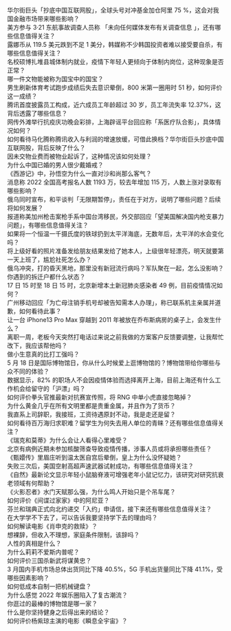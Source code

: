 华尔街巨头「抄底中国互联网股」，全球头号对冲基金加仓阿里 75 %，这会对我国金融市场带来哪些影响？  
美方参与 3·21 东航事故调查人员称 「未向任何媒体发布有关调查信息 」，还有哪些信息值得关注？  
露娜币从 119.5 美元跌到不足 1 美分，韩媒称不少韩国投资者难以接受要自杀，有哪些信息值得关注？  
名校硕博扎堆县城体制内就业，疫情下年轻人更倾向于体制内岗位，这种现象是否正常？  
哪一件文物能被称为国宝中的国宝？  
男生刷新体育考试跑步成绩后失去意识晕倒，800 米第一圈用时 51 秒，如何评价这一成绩？  
腾讯首度披露员工构成，近六成员工年龄超过 30 岁，员工年流失率 12.37%，这背后透露了哪些信息？  
网传外滩举行抗疫庆功晚会彩排，上海辟谣平台回应称「系医疗队合影」，具体情况如何？  
如何看待马化腾称腾讯收入与利润的增速放缓，可借此换档？华尔街巨头抄底中国互联网股，背后反映了什么？  
因未交物业费而被物业起诉了，这种情况该如何处理？  
为什么中国已婚的男人很少戴婚戒？  
《西游记》中，孙悟空为什么一直对沙和尚那么客气？  
消息称 2022 全国高考报名人数 1193 万，较去年增加 115 万，人数上涨对录取有哪些影响？  
俄乌同时宣布，和平谈判「无限期暂停」，责任在于对方，说明了哪些问题？后续将如何发展？  
报道称美加州枪击案枪手系中国台湾移民，外交部回应「望美国解决国内枪支暴力问题」，有哪些信息值得关注？  
如果将一个恒温一千摄氏度的铁球扔到太平洋海底，无数年后，太平洋的水会变化吗？  
将上级好看的照片准备发给朋友结果发给了她本人，上级很年轻漂亮，明天就要第一天上班了，尴尬社死怎么办？  
俄乌冲突，打的昏天黑地，那里没有新冠流行病吗？军队聚在一起，怎么没影响？  
你遇到的拆迁户都什么状态？  
17 日 15 时至 18 日 15 时，北京新增本土新冠肺炎感染者 49 例，目前疫情情况如何？  
广州移动回应「为亡母注销手机号却被告知需本人办理」，称已联系机主亲属并道歉，如何看待此事？  
让一台 iPhone13 Pro Max 穿越到 2011 年被放在乔布斯病房的桌子上，会发生什么？  
离职一周，老板今天突然打电话过来说之前我做的方案客户反馈要调整，让我帮忙改下，我应该帮他吗？  
做小生意真的比打工强吗？  
5 月 18 日是国际博物馆日，你从什么时候爱上逛博物馆的？博物馆带给你哪些与众不同的体验？  
数据显示，82% 的职场人不会因疫情体验而选择离开上海，目前上海还有什么工作机会给留守的「沪漂」吗？  
如何评价拳头官推最新对抗赛宣传照，将 RNG 中单小虎直接忽略掉？  
为什么黄金几乎在所有文明里都是贵重金属，并且作为了货币？  
我直系上司辞职，我接班，工资待遇原封不动，我是走还是留？  
如何看待百万海归求职难？留学生为何失去用人单位的青睐？还有哪些信息值得关注？  
《瑞克和莫蒂》为什么会让人看得心里难受？  
北京有病例近期未参加核酸筛查导致疫情传播，涉事人员或将承担哪些责任？  
《甄嬛传》里眉庄听到温太医自宫后晕倒，皇上为什么没怀疑她？  
失败三次后，美国空射高超声速武器试射成功，有哪些信息值得关注？  
《自然》最新论文显示年轻小鼠脑脊液可增强老年小鼠记忆力，该研究对研究抗衰老领域有何帮助？  
《火影忍者》水门天赋那么强，为什么鸣人开始只是个吊车尾？  
如何评价《间谍过家家》中的阿尼亚？  
芬兰和瑞典正式向北约递交「入约」申请信，接下来还有哪些信息值得关注？  
在大学学不下去了，可以告诉我要坚持学下去的理由吗？  
如何解读电影《肖申克的救赎》？  
想裸辞，但收入不理想，家庭条件限制，该辞吗？  
人性的真相是什么？  
为什么莉莉不爱斯内普呢？  
如何评价三国杀新武将谋黄忠？  
3 月国内手机市场总体出货同比下降 40.5%，5G 手机出货量同比下降 41.1%，受哪些因素影响？  
如何低成本自制一把机械键盘？  
为什么感觉 2022 年娱乐圈陷入了复古潮流？  
你逛过的最棒的博物馆是哪一家？  
什么是你坚持健身之后得出来的结论？  
如何评价杨紫琼主演的电影《瞬息全宇宙》？  
